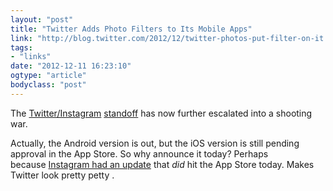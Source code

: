 ```yaml
---
layout: "post"
title: "Twitter Adds Photo Filters to Its Mobile Apps"
link: "http://blog.twitter.com/2012/12/twitter-photos-put-filter-on-it.html"
tags: 
- "links"
date: "2012-12-11 16:23:10"
ogtype: "article"
bodyclass: "post"
---
```


The [Twitter/Instagram](http://techcrunch.com/2012/12/09/it-appears-that-instagram-photos-arent-showing-up-in-twitter-streams-at-all/) [standoff](http://techcrunch.com/2012/12/09/it-appears-that-instagram-photos-arent-showing-up-in-twitter-streams-at-all/) has now further escalated into a shooting war.

Actually, the Android version is out, but the iOS version is still pending approval in the App Store. So why announce it today? Perhaps because [Instagram had an update](http://blog.instagram.com/post/37657978245/instagram-3-2-improved-camera-with-a-new-filter) that *did* hit the App Store today. Makes Twitter look pretty petty .